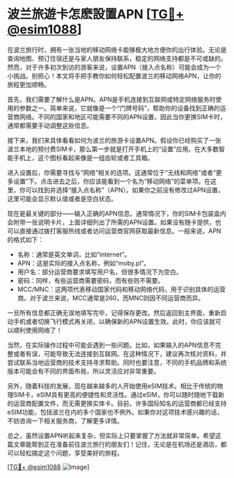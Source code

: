 # 波兰旅遊卡怎麽設置APN [[TG💪+ @esim1088](https://t.me/s/esim1088)]

在波兰旅行时，拥有一张当地的移动网络卡能够极大地方便你的出行体验。无论是查询地图、预订住宿还是与家人朋友保持联系，稳定的网络支持都是不可或缺的。然而，对于许多初次到访的游客来说，设置APN（接入点名称）可能会成为一个小挑战。别担心！本文将手把手教你如何轻松配置波兰的移动网络APN，让你的旅程更加顺畅。

首先，我们需要了解什么是APN。APN是手机连接到互联网或特定网络服务时使用的参数之一。简单来说，它就像是一个“门牌号码”，帮助你的设备找到正确的运营商网络。不同的国家和地区可能需要不同的APN设置，因此当你更换SIM卡时，通常都需要手动调整这些信息。

接下来，我们来具体看看如何为波兰的旅游卡设置APN。假设你已经购买了一张波兰本地的预付费SIM卡，那么第一步就是打开手机上的“设置”应用。在大多数智能手机上，这个图标看起来像是一组齿轮或者工具箱。

进入设置后，你需要寻找与“网络”相关的选项。这通常位于“无线和网络”或者“更多设置”下。点击进去之后，你应该能看到一个名为“移动网络”的菜单项。在这里，你可以找到并选择“接入点名称”（APN）。如果你之前没有修改过APN设置，这里可能会显示默认值或者是空白状态。

现在是最关键的部分——输入正确的APN信息。通常情况下，你的SIM卡包装盒内会附带一张说明卡片，上面详细列出了所需的APN设置。如果没有随卡提供，也可以直接通过拨打客服热线或者访问运营商官网获取最新信息。一般来说，APN的格式如下：

- 名称：通常是英文单词，比如“internet”。
- APN：这是实际的接入点名称，例如“moby.pl”。
- 用户名：部分运营商要求填写用户名，但很多情况下为空白。
- 密码：同样，有些运营商需要密码，而有些则不需要。
- MCC/MNC：这两项代表移动国家代码和移动网络代码，用于识别具体的运营商。对于波兰来说，MCC通常是260，而MNC则因不同运营商而异。

一旦所有信息都正确无误地填写完毕，记得保存更改。然后返回到主界面，重新启动手机或者切换飞行模式再关闭，以确保新的APN设置生效。此时，你应该就可以顺利使用网络了！

当然，在实际操作过程中可能会遇到一些问题。比如，如果输入的APN信息不完整或者有误，可能导致无法连接到互联网。在这种情况下，建议再次核对资料，并尝试联系当地运营商的技术支持寻求帮助。同时也要注意，不同的手机品牌和系统版本可能会有不同的界面布局，所以灵活应对非常重要。

另外，随着科技的发展，现在越来越多的人开始使用eSIM技术。相比于传统的物理SIM卡，eSIM具有更高的便捷性和灵活性。通过eSIM，你可以随时随地下载新的运营商配置文件，而无需更换实体卡。目前，许多国际知名的运营商都已经支持eSIM功能，包括波兰在内的多个国家也不例外。如果你对这项技术感兴趣的话，不妨咨询一下相关服务商，了解更多详情。

总之，虽然设置APN听起来复杂，但实际上只要掌握了方法就非常简单。希望这篇文章能帮到正在准备前往波兰旅行的朋友们！记住，无论是在机场还是酒店，都可以轻松搞定这个问题，享受美好的旅程。

[[TG💪+ @esim1088](https://t.me/s/esim1088) ![Image](https://i.postimg.cc/4NQfJmqS/Snipaste-2025-05-13-00-14-12.png)]